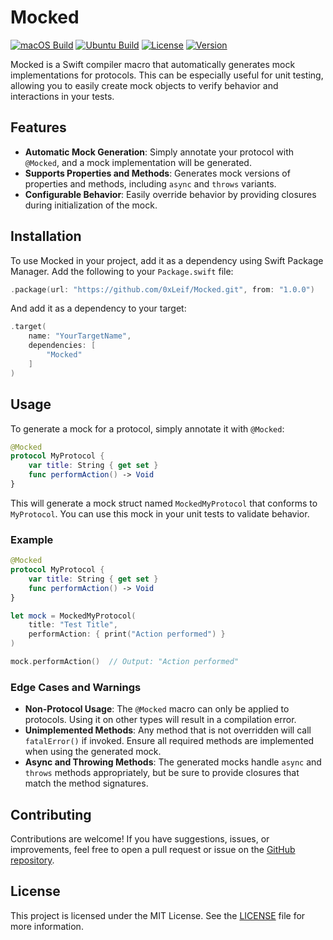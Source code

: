 # Mocked

[![macOS Build](https://img.shields.io/github/actions/workflow/status/0xLeif/Mocked/macOS.yml?label=macOS&branch=main)](https://github.com/0xLeif/Mocked/actions/workflows/macOS.yml)
[![Ubuntu Build](https://img.shields.io/github/actions/workflow/status/0xLeif/Mocked/ubuntu.yml?label=Ubuntu&branch=main)](https://github.com/0xLeif/Mocked/actions/workflows/ubuntu.yml)
[![License](https://img.shields.io/github/license/0xLeif/Mocked)](https://github.com/0xLeif/Mocked/blob/main/LICENSE)
[![Version](https://img.shields.io/github/v/release/0xLeif/Mocked)](https://github.com/0xLeif/Mocked/releases)

Mocked is a Swift compiler macro that automatically generates mock implementations for protocols. This can be especially useful for unit testing, allowing you to easily create mock objects to verify behavior and interactions in your tests.

## Features

- **Automatic Mock Generation**: Simply annotate your protocol with `@Mocked`, and a mock implementation will be generated.
- **Supports Properties and Methods**: Generates mock versions of properties and methods, including `async` and `throws` variants.
- **Configurable Behavior**: Easily override behavior by providing closures during initialization of the mock.

## Installation

To use Mocked in your project, add it as a dependency using Swift Package Manager. Add the following to your `Package.swift` file:

```swift
.package(url: "https://github.com/0xLeif/Mocked.git", from: "1.0.0")
```

And add it as a dependency to your target:

```swift
.target(
    name: "YourTargetName",
    dependencies: [
        "Mocked"
    ]
)
```

## Usage

To generate a mock for a protocol, simply annotate it with `@Mocked`:

```swift
@Mocked
protocol MyProtocol {
    var title: String { get set }
    func performAction() -> Void
}
```

This will generate a mock struct named `MockedMyProtocol` that conforms to `MyProtocol`. You can use this mock in your unit tests to validate behavior.

### Example

```swift
@Mocked
protocol MyProtocol {
    var title: String { get set }
    func performAction() -> Void
}

let mock = MockedMyProtocol(
    title: "Test Title",
    performAction: { print("Action performed") }
)

mock.performAction()  // Output: "Action performed"
```

### Edge Cases and Warnings

- **Non-Protocol Usage**: The `@Mocked` macro can only be applied to protocols. Using it on other types will result in a compilation error.
- **Unimplemented Methods**: Any method that is not overridden will call `fatalError()` if invoked. Ensure all required methods are implemented when using the generated mock.
- **Async and Throwing Methods**: The generated mocks handle `async` and `throws` methods appropriately, but be sure to provide closures that match the method signatures.

## Contributing

Contributions are welcome! If you have suggestions, issues, or improvements, feel free to open a pull request or issue on the [GitHub repository](https://github.com/0xLeif/Mocked).

## License

This project is licensed under the MIT License. See the [LICENSE](LICENSE) file for more information.

